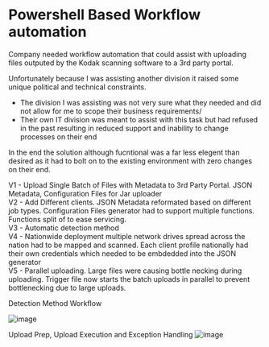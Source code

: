 # Powershell Based Workflow automation

Company needed workflow automation that could assist with uploading files outputed by the Kodak scanning software to a 3rd party portal.

Unfortunately because I was assisting another division it raised some unique political and technical constraints.
- The division I was assisting was not very sure what they needed and did not allow for me to scope their business requirements/
- Their own IT division was meant to assist with this task but had refused in the past resulting in reduced support and inability to change processes on their end

In the end the solution although fucntional was a far less elegent than desired as it had to bolt on to the existing environment with zero changes on their end.

V1 - Upload Single Batch of Files with Metadata to 3rd Party Portal. JSON Metadata, Configuration Files for Jar uploader\
V2 - Add Different clients. JSON Metadata reformated based on different job types. Configuration Files generator had to support multiple functions. Functions split of to ease servicing.\
V3 - Automatic detection method\
V4 - Nationwide deployment multiple network drives spread across the nation had to be mapped and scanned. Each client profile nationally had their own credentials which needed to be embdedded into the JSON generator\
V5 - Parallel uploading. Large files were causing bottle necking during uploading. Trigger file now starts the batch uploads in parallel to prevent bottlenecking due to large uploads.

Detection Method Workflow

![image](https://user-images.githubusercontent.com/55390802/120638735-d82dc380-c4b3-11eb-8a8e-9482f4abe0e2.png)


Upload Prep, Upload Execution and Exception Handling
![image](https://user-images.githubusercontent.com/55390802/120643371-6eb0b380-c4b9-11eb-9673-35de3e712a7a.png)
